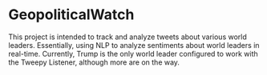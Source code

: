 # GeopoliticalWatch
This project is intended to track and analyze tweets about various world leaders. Essentially, using NLP to analyze sentiments about world leaders in real-time. Currently, Trump is the only world leader configured to work with the Tweepy Listener, although more are on the way.
